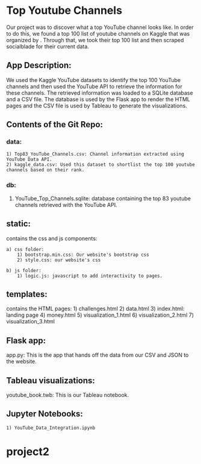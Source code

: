 # Top Youtube Channels #

Our project was to discover what a top YouTube channel looks like. In order to do this, we found a top 100 list of youtube channels on Kaggle that was organized by . Through that, we took their top 100 list and then scraped socialblade for their current data.

## App Description: ## 

We used the Kaggle YouTube datasets to identify the top 100 YouTube channels and then used the YouTube API to retrieve the information for these channels. The retrieved information was loaded to a SQLite database and a CSV file. The database is used by the Flask app to render the HTML pages and the CSV file is used by Tableau to generate the visualizations.


## Contents of the Git Repo: ##

### data: ###
    1) Top83_YouTube_Channels.csv: Channel information extracted using YouTube Data API.
    2) kaggle_data.csv: Used this dataset to shortlist the top 100 youtube channels based on their rank.


### db:
1) YouTube_Top_Channels.sqlite: database containing the top 83 youtube channels retrieved with the YouTube API.

static: 
-------
contains the css and js components:

    a) css folder:
        1) bootstrap.min.css: Our website's bootstrap css
        2) style.css: our website's css

    b) js folder: 
        1) logic.js: javascript to add interactivity to pages.


templates: 
----------
contains the HTML pages:
    1) challenges.html
    2) data.html
    3) index.html: landing page
    4) money.html
    5) visualization_1.html
    6) visualization_2.html
    7) visualization_3.html


Flask app:
-----------
app.py: This is the app that hands off the data from our CSV and JSON to the website. 


Tableau visualizations:
------------------------
youtube_book.twb: This is our Tableau notebook. 

Jupyter Notebooks:
---------------------
    1) YouTube_Data_Integration.ipynb





# project2
